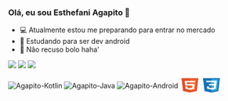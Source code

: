 ### Olá, eu sou Esthefani Agapito 👋

- 💻 Atualmente estou me preparando para entrar no mercado
- 💚 Estudando para ser dev android
- 🍰 Não recuso bolo haha'


<div> 
  <a href="https://instagram.com/esthefaniagapito" target="_blank"><img src="https://img.shields.io/badge/-Instagram-%23E4405F?style=for-the-badge&logo=instagram&logoColor=white" target="_blank"></a> 
  <a href = "mailto:esthefaniagapito@gmail.com"><img src="https://img.shields.io/badge/-Gmail-%23333?style=for-the-badge&logo=gmail&logoColor=white" target="_blank"></a>
  <a href="https://www.linkedin.com/in/esthefaniagapito" target="_blank"><img src="https://img.shields.io/badge/-LinkedIn-%230077B5?style=for-the-badge&logo=linkedin&logoColor=white" target="_blank"></a> 
 </div>
 
<div style="display: inline_block"><br>
  <img align="center" alt="Agapito-Kotlin" height="30" width="40" src="https://cdn.jsdelivr.net/gh/devicons/devicon/icons/kotlin/kotlin-original.svg">
  <img align="center" alt="Agapito-Java" height="30" width="40" src="https://cdn.jsdelivr.net/gh/devicons/devicon/icons/java/java-original.svg">
  <img align="center" alt="Agapito-Android" height="30" width="40" src="https://cdn.jsdelivr.net/gh/devicons/devicon/icons/android/android-original.svg">
  <img align="center" alt="Rafa-HTML" height="30" width="40" src="https://raw.githubusercontent.com/devicons/devicon/master/icons/html5/html5-original.svg">
  <img align="center" alt="Rafa-CSS" height="30" width="40" src="https://raw.githubusercontent.com/devicons/devicon/master/icons/css3/css3-original.svg">
</div><br>
 
 
  
 
 

